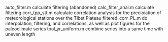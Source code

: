 auto_filter.m   calculate filtering (abandoned)
calc_filter_anal.m   calculate filtering
corr_tpp_stt.m   calculate correlation analysis for the precipiation of meteorological stations over the Tibet Plateau
filtered_corr_PL.m   do interpolation, filtering, and correlations, as well as plot figures for the paleoclimate series
tool_yr_uniform.m   combine series into a same time with uneven length
